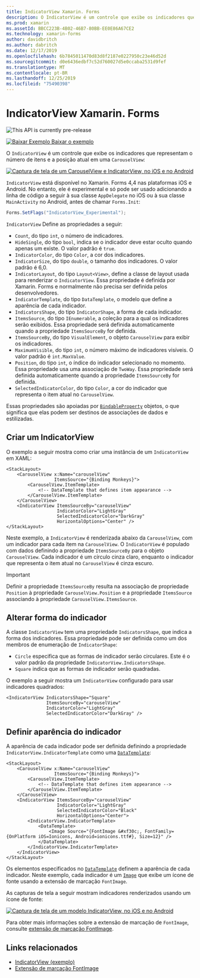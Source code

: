 ```yaml
---
title: IndicatorView Xamarin. Forms
description: O IndicatorView é um controle que exibe os indicadores que representam o número de itens e a posição atual em um CarouselView.
ms.prod: xamarin
ms.assetId: BBCC223B-4B02-46B7-80BB-EE0E86A67CE2
ms.technology: xamarin-forms
author: davidbritch
ms.author: dabritch
ms.date: 12/17/2019
ms.openlocfilehash: 6b7845011470d83d8f2187e0227950c23e46d52d
ms.sourcegitcommit: d0e6436edbf7c52d760027d5e0ccaba2531d9fef
ms.translationtype: MT
ms.contentlocale: pt-BR
ms.lasthandoff: 12/25/2019
ms.locfileid: "75490398"
---
```

# <a name="xamarinforms-indicatorview"></a>IndicatorView Xamarin. Forms

![](~/media/shared/preview.png "This API is currently pre-release")

[![Baixar Exemplo](~/media/shared/download.png) Baixar o exemplo](https://docs.microsoft.com/samples/xamarin/xamarin-forms-samples/userinterface-indicatorviewdemos/)

O `IndicatorView` é um controle que exibe os indicadores que representam o número de itens e a posição atual em uma `CarouselView`:

[![Captura de tela de um CarouselView e IndicatorView, no iOS e no Android](indicatorview-images/circles.png "Círculos de IndicatorView")](indicatorview-images/circles-large.png#lightbox "Círculos de IndicatorView")

`IndicatorView` está disponível no Xamarin. Forms 4,4 nas plataformas iOS e Android. No entanto, ele é experimental e só pode ser usado adicionando a linha de código a seguir à sua classe `AppDelegate` no iOS ou à sua classe `MainActivity` no Android, antes de chamar `Forms.Init`:

```csharp
Forms.SetFlags("IndicatorView_Experimental");
```

`IndicatorView` Define as propriedades a seguir:

- `Count`, do tipo `int`, o número de indicadores.
- `HideSingle`, do tipo `bool`, indica se o indicador deve estar oculto quando apenas um existe. O valor padrão é `true`.
- `IndicatorColor`, do tipo `Color`, a cor dos indicadores.
- `IndicatorSize`, do tipo `double`, o tamanho dos indicadores. O valor padrão é 6,0.
- `IndicatorLayout`, do tipo `Layout<View>`, define a classe de layout usada para renderizar o `IndicatorView`. Essa propriedade é definida por Xamarin. Forms e normalmente não precisa ser definida pelos desenvolvedores.
- `IndicatorTemplate`, do tipo `DataTemplate`, o modelo que define a aparência de cada indicador.
- `IndicatorsShape`, do tipo `IndicatorShape`, a forma de cada indicador.
- `ItemsSource`, do tipo `IEnumerable`, a coleção para a qual os indicadores serão exibidos. Essa propriedade será definida automaticamente quando a propriedade `ItemsSourceBy` for definida.
- `ItemsSourceBy`, do tipo `VisualElement`, o objeto `CarouselView` para exibir os indicadores.
- `MaximumVisible`, do tipo `int`, o número máximo de indicadores visíveis. O valor padrão é `int.MaxValue`.
- `Position`, do tipo `int`, o índice do indicador selecionado no momento. Essa propriedade usa uma associação de `TwoWay`. Essa propriedade será definida automaticamente quando a propriedade `ItemsSourceBy` for definida.
- `SelectedIndicatorColor`, do tipo `Color`, a cor do indicador que representa o item atual no `CarouselView`.

Essas propriedades são apoiadas por [`BindableProperty`](xref:Xamarin.Forms.BindableProperty) objetos, o que significa que elas podem ser destinos de associações de dados e estilizadas.

## <a name="create-an-indicatorview"></a>Criar um IndicatorView

O exemplo a seguir mostra como criar uma instância de um `IndicatorView` em XAML:

```xaml
<StackLayout>
    <CarouselView x:Name="carouselView"
                  ItemsSource="{Binding Monkeys}">
        <CarouselView.ItemTemplate>
            <!-- DataTemplate that defines item appearance -->
        </CarouselView.ItemTemplate>
    </CarouselView>
    <IndicatorView ItemsSourceBy="carouselView"
                   IndicatorColor="LightGray"
                   SelectedIndicatorColor="DarkGray"
                   HorizontalOptions="Center" />
</StackLayout>
```

Neste exemplo, a `IndicatorView` é renderizada abaixo da `CarouselView`, com um indicador para cada item na `CarouselView`. O `IndicatorView` é populado com dados definindo a propriedade `ItemsSourceBy` para o objeto `CarouselView`. Cada indicador é um círculo cinza claro, enquanto o indicador que representa o item atual no `CarouselView` é cinza escuro.

> [!IMPORTANT]
> Definir a propriedade `ItemsSourceBy` resulta na associação de propriedade `Position` à propriedade `CarouselView.Position` e a propriedade `ItemsSource` associando à propriedade `CarouselView.ItemsSource`.

## <a name="change-indicator-shape"></a>Alterar forma do indicador

A classe `IndicatorView` tem uma propriedade `IndicatorsShape`, que indica a forma dos indicadores. Essa propriedade pode ser definida como um dos membros de enumeração de `IndicatorShape`:

- `Circle` especifica que as formas de indicador serão circulares. Este é o valor padrão da propriedade `IndicatorView.IndicatorsShape`.
- `Square` indica que as formas de indicador serão quadradas.

O exemplo a seguir mostra um `IndicatorView` configurado para usar indicadores quadrados:

```xaml
<IndicatorView IndicatorsShape="Square"
               ItemsSourceBy="carouselView"
               IndicatorColor="LightGray"
               SelectedIndicatorColor="DarkGray" />
```

## <a name="define-indicator-appearance"></a>Definir aparência do indicador

A aparência de cada indicador pode ser definida definindo a propriedade `IndicatorView.IndicatorTemplate` como uma [`DataTemplate`](xref:Xamarin.Forms.DataTemplate):

```xaml
<StackLayout>
    <CarouselView x:Name="carouselView"
                  ItemsSource="{Binding Monkeys}">
        <CarouselView.ItemTemplate>
            <!-- DataTemplate that defines item appearance -->
        </CarouselView.ItemTemplate>
    </CarouselView>
    <IndicatorView ItemsSourceBy="carouselView"
                   IndicatorColor="LightGray"
                   SelectedIndicatorColor="Black"
                   HorizontalOptions="Center">
        <IndicatorView.IndicatorTemplate>
            <DataTemplate>
                <Image Source="{FontImage &#xf30c;, FontFamily={OnPlatform iOS=Ionicons, Android=ionicons.ttf#}, Size=12}" />
            </DataTemplate>
        </IndicatorView.IndicatorTemplate>
    </IndicatorView>
</StackLayout>
```

Os elementos especificados no [`DataTemplate`](xref:Xamarin.Forms.DataTemplate) definem a aparência de cada indicador. Neste exemplo, cada indicador é um [`Image`](xref:Xamarin.Forms.Image) que exibe um ícone de fonte usando a extensão de marcação `FontImage`.

As capturas de tela a seguir mostram indicadores renderizados usando um ícone de fonte:

[![Captura de tela de um modelo IndicatorView, no iOS e no Android](indicatorview-images/templated.png "Modelo IndicatorView")](indicatorview-images/templated-large.png#lightbox "Modelo IndicatorView")

Para obter mais informações sobre a extensão de marcação de `FontImage`, consulte [extensão de marcação FontImage](~/xamarin-forms/xaml/markup-extensions/consuming.md#fontimage-markup-extension).

## <a name="related-links"></a>Links relacionados

- [IndicatorView (exemplo)](https://docs.microsoft.com/samples/xamarin/xamarin-forms-samples/userinterface-indicatorviewdemos/)
- [Extensão de marcação FontImage](~/xamarin-forms/xaml/markup-extensions/consuming.md#fontimage-markup-extension)
